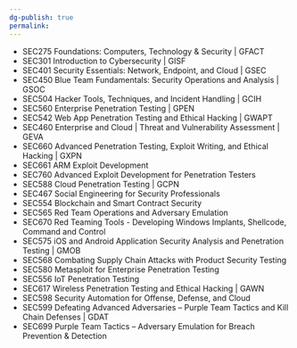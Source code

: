```yaml
---
dg-publish: true
permalink:
---
```







- SEC275 Foundations: Computers, Technology & Security | GFACT
- SEC301 Introduction to Cybersecurity | GISF
- SEC401 Security Essentials: Network, Endpoint, and Cloud | GSEC
- SEC450 Blue Team Fundamentals: Security Operations and Analysis | GSOC
- SEC504 Hacker Tools, Techniques, and Incident Handling | GCIH
- SEC560 Enterprise Penetration Testing | GPEN
- SEC542 Web App Penetration Testing and Ethical Hacking | GWAPT
- SEC460 Enterprise and Cloud | Threat and Vulnerability Assessment | GEVA
- SEC660 Advanced Penetration Testing, Exploit Writing, and Ethical Hacking | GXPN
- SEC661 ARM Exploit Development
- SEC760 Advanced Exploit Development for Penetration Testers
- SEC588 Cloud Penetration Testing | GCPN
- SEC467 Social Engineering for Security Professionals
- SEC554 Blockchain and Smart Contract Security
- SEC565 Red Team Operations and Adversary Emulation
- SEC670 Red Teaming Tools - Developing Windows Implants, Shellcode, Command and Control
- SEC575 iOS and Android Application Security Analysis and Penetration Testing | GMOB
- SEC568 Combating Supply Chain Attacks with Product Security Testing
- SEC580 Metasploit for Enterprise Penetration Testing
- SEC556 IoT Penetration Testing
- SEC617 Wireless Penetration Testing and Ethical Hacking | GAWN
- SEC598 Security Automation for Offense, Defense, and Cloud
- SEC599 Defeating Advanced Adversaries – Purple Team Tactics and Kill Chain Defenses | GDAT
- SEC699 Purple Team Tactics – Adversary Emulation for Breach Prevention & Detection